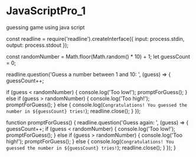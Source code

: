 # JavaScriptPro_1
guessing game using java script


const readline = require('readline').createInterface({
  input: process.stdin,
  output: process.stdout
});

const randomNumber = Math.floor(Math.random() * 10) + 1;
let guessCount = 0;

readline.question('Guess a number between 1 and 10: ', (guess) => {
  guessCount++;

  if (guess < randomNumber) {
    console.log('Too low!');
    promptForGuess();
  } else if (guess > randomNumber) {
    console.log('Too high!');
    promptForGuess();
  } else {
    console.log(`Congratulations! You guessed the number in ${guessCount} tries!`);
    readline.close();
  }
});

function promptForGuess() {
  readline.question('Guess again: ', (guess) => {
    guessCount++;
    if (guess < randomNumber) {
      console.log('Too low!');
      promptForGuess();
    } else if (guess > randomNumber) {
      console.log('Too high!');
      promptForGuess();
    } else {
      console.log(`Congratulations! You guessed the number in ${guessCount} tries!`);
      readline.close();
    }
  });
}

